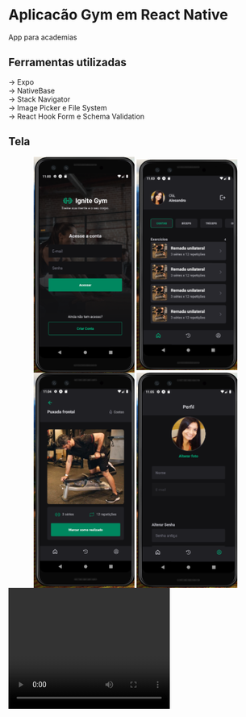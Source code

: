 # Aplicacão Gym em React Native

App para academias

## Ferramentas utilizadas

-> Expo <br>
-> NativeBase <br>
-> Stack Navigator <br>
-> Image Picker e File System <br>
-> React Hook Form e Schema Validation<br>


## Tela

<div align="center">
    <img src="./src/assets/telaHome.png" width="200px" align="center" > 
    <img src="./src/assets/telaExercicios.png" width="200px" align="center" > 
    <img src="./src/assets/telaSobre.png" width="200px" align="center" > 
    <img src="./src/assets/telaPerfil.png" width="200px" align="center" > 
</div>


<video width="320" height="240" controls>
  <source src="./src/assets/telas.mp4" type="video/mp4">
  Your browser does not support the video tag.
</video>
